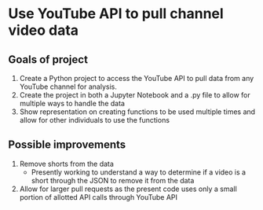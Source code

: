 # Use YouTube API to pull channel video data

## Goals of project
1. Create a Python project to access the YouTube API to pull data from any YouTube channel for analysis.
2. Create the project in both a Jupyter Notebook and a .py file to allow for multiple ways to handle the data
3. Show representation on creating functions to be used multiple times and allow for other individuals to use the functions


## Possible improvements
1. Remove shorts from the data
   - Presently working to understand a way to determine if a video is a short through the JSON to remove it from the data
2. Allow for larger pull requests as the present code uses only a small portion of allotted API calls through YouTube API
